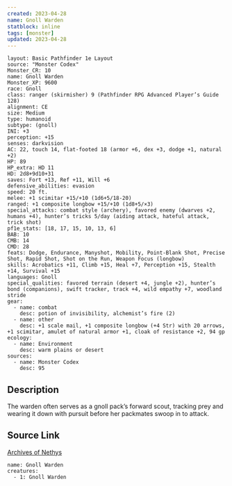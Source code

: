 ```yaml
---
created: 2023-04-28
name: Gnoll Warden
statblock: inline
tags: [monster]
updated: 2023-04-28
---
```

```statblock
layout: Basic Pathfinder 1e Layout
source: "Monster Codex"
Monster_CR: 10
name: Gnoll Warden
Monster_XP: 9600
race: Gnoll
class: ranger (skirmisher) 9 (Pathfinder RPG Advanced Player’s Guide 128)
alignment: CE
size: Medium
type: humanoid
subtype: (gnoll)
INI: +3
perception: +15
senses: darkvision
AC: 22, touch 14, flat-footed 18 (armor +6, dex +3, dodge +1, natural +2)
HP: 89
HP_extra: HD 11
HD: 2d8+9d10+31
saves: Fort +13, Ref +11, Will +6
defensive_abilities: evasion
speed: 20 ft.
melee: +1 scimitar +15/+10 (1d6+5/18-20)
ranged: +1 composite longbow +15/+10 (1d8+5/×3)
special_attacks: combat style (archery), favored enemy (dwarves +2, humans +4), hunter’s tricks 5/day (aiding attack, hateful attack, trick shot)
pf1e_stats: [18, 17, 15, 10, 13, 6]
BAB: 10
CMB: 14
CMD: 28
feats: Dodge, Endurance, Manyshot, Mobility, Point-Blank Shot, Precise Shot, Rapid Shot, Shot on the Run, Weapon Focus (longbow)
skills: Acrobatics +11, Climb +15, Heal +7, Perception +15, Stealth +14, Survival +15
languages: Gnoll
special_qualities: favored terrain (desert +4, jungle +2), hunter’s bond (companions), swift tracker, track +4, wild empathy +7, woodland stride
gear:
  - name: combat
    desc: potion of invisibility, alchemist’s fire (2)
  - name: other
    desc: +1 scale mail, +1 composite longbow (+4 Str) with 20 arrows, +1 scimitar, amulet of natural armor +1, cloak of resistance +2, 94 gp
ecology:
  - name: Environment
    desc: warm plains or desert
sources:
  - name: Monster Codex
    desc: 95
```
## Description
The warden often serves as a gnoll pack’s forward scout, tracking prey and wearing it down with pursuit before her packmates swoop in to attack.
## Source Link
[Archives of Nethys](https://aonprd.com/MonsterDisplay.aspx?ItemName=Gnoll%20Warden)
```encounter-table
name: Gnoll Warden
creatures:
  - 1: Gnoll Warden
```
